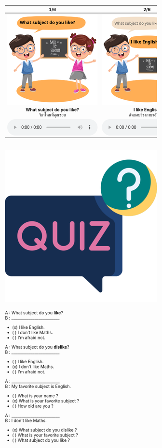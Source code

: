 <div class="carrousel">


|1/6|2/6|3/6|4/6|5/6|6/6|
| :----: | :----: | :----: | :----: | :----: | :----: |
|![](/media/img/Asking&#x20;about&#x20;Education__What&#x20;subject&#x20;do&#x20;you&#x20;like.svg)|![](/media/img/Asking&#x20;about&#x20;Education__I&#x20;like&#x20;English.svg)|![](/media/img/Asking&#x20;about&#x20;Education__What&#x20;subject&#x20;do&#x20;you&#x20;dislike.svg)|![](/media/img/Asking&#x20;about&#x20;Education__I&#x20;don't&#x20;like&#x20;Maths.svg)|![](/media/img/Asking&#x20;about&#x20;Education__What&#x20;is&#x20;your&#x20;favorite&#x20;subject.svg)|![](/media/img/Asking&#x20;about&#x20;Education__My&#x20;favorite&#x20;subject&#x20;is&#x20;English.svg)|
|**What subject do you like?**<br>วิชาไหนที่คุณชอบ|**I like English.**<br>ฉันชอบวิชาภาษาอังกฤษ|**What subject do you dislike?**<br>วิชาไหนที่คุณไม่ชอบ|**I don't like Maths.**<br>ฉันไม่ชอบวิชาคณิตศาสตร์|**What is your favorite subject?**<br>วิชาโปรดของคุณคืออะไร|**My favorite subject is English.**<br>วิชาโปรดของฉันคือภาษาอังกฤษ|
|![](/media/audio/What&#x20;subject&#x20;do&#x20;you&#x20;like.mp3)|![](/media/audio/I&#x20;like&#x20;English.mp3)|![](/media/audio/What&#x20;subject&#x20;do&#x20;you&#x20;dislike.mp3)|![](/media/audio/I&#x20;don't&#x20;like&#x20;Maths.mp3)|![](/media/audio/What&#x20;is&#x20;your&#x20;favorite&#x20;subject.mp3)|![](/media/audio/My&#x20;favorite&#x20;subject&#x20;is&#x20;English.mp3)|

</div>



# ![icon](/media/icons/quiz.svg) 

A : What subject do you **like**?  
B : _________________________
 
 - (x) I like English.
 - ( ) I don't like Maths.
 - ( ) I'm afraid not.

A : What subject do you **dislike**?  
B : _________________________
 
 - ( ) I like English.
 - (x) I don't like Maths.
 - ( ) I'm afraid not.

A : _________________________  
B : My favorite subject is English.

 - ( ) What is your name ?
 - (x) What is your favorite subject ?
 - ( ) How old are you ?


A : _________________________  
B : I don't like Maths.

 - (x) What subject do you dislike ?
 - ( ) What is your favorite subject ?
 - ( ) What subject do you like ?